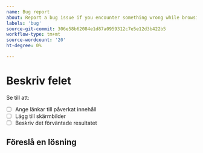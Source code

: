 ```yaml
---
name: Bug report
about: Report a bug issue if you encounter something wrong while browsing our documentation
labels: 'bug'
source-git-commit: 306e58b62084e1d87a0959312c7e5e12d3b422b5
workflow-type: tm+mt
source-wordcount: '20'
ht-degree: 0%

---
```



# Beskriv felet

<!-- (REQUIRED) What is the issue? Describe your experience with the current behavior. Provide as much detail and resources as you can. -->

Se till att:

- [ ] Ange länkar till påverkat innehåll
- [ ] Lägg till skärmbilder
- [ ] Beskriv det förväntade resultatet

## Föreslå en lösning

<!-- (OPTIONAL) Describe your solution for this issue. -->

<!-- Thank you for taking the time to report the issue. -->
